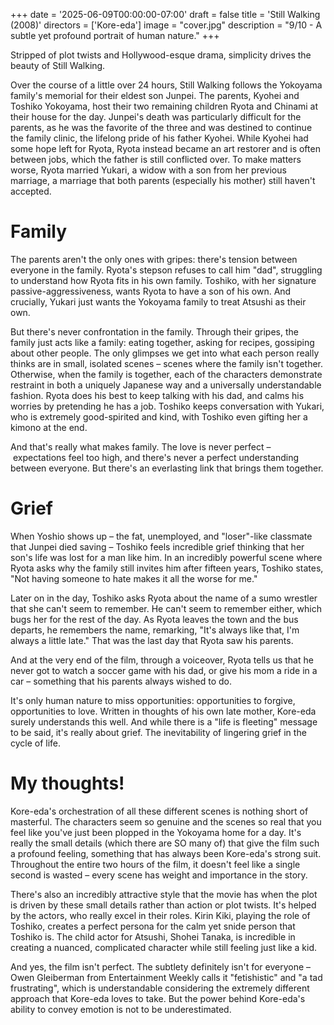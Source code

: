 +++
date = '2025-06-09T00:00:00-07:00'
draft = false
title = 'Still Walking (2008)'
directors = ['Kore-eda']
image = "cover.jpg"
description = "9/10 - A subtle yet profound portrait of human nature."
+++

Stripped of plot twists and Hollywood-esque drama, simplicity drives the beauty of Still Walking.

Over the course of a little over 24 hours, Still Walking follows the Yokoyama family's memorial for their eldest son Junpei. The parents, Kyohei and Toshiko Yokoyama, host their two remaining children Ryota and Chinami at their house for the day. Junpei's death was particularly difficult for the parents, as he was the favorite of the three and was destined to continue the family clinic, the lifelong pride of his father Kyohei. While Kyohei had some hope left for Ryota, Ryota instead became an art restorer and is often between jobs, which the father is still conflicted over. To make matters worse, Ryota married Yukari, a widow with a son from her previous marriage, a marriage that both parents (especially his mother) still haven't accepted.

# Family

The parents aren't the only ones with gripes: there's tension between everyone in the family. Ryota's stepson refuses to call him "dad", struggling to understand how Ryota fits in his own family. Toshiko, with her signature passive-aggressiveness, wants Ryota to have a son of his own. And crucially, Yukari just wants the Yokoyama family to treat Atsushi as their own. 

But there's never confrontation in the family. Through their gripes, the family just acts like a family: eating together, asking for recipes, gossiping about other people. The only glimpses we get into what each person really thinks are in small, isolated scenes – scenes where the family isn't together. Otherwise, when the family is together, each of the characters demonstrate restraint in both a uniquely Japanese way and a universally understandable fashion. Ryota does his best to keep talking with his dad, and calms his worries by pretending he has a job. Toshiko keeps conversation with Yukari, who is extremely good-spirited and kind, with Toshiko even gifting her a kimono at the end.

And that's really what makes family. The love is never perfect – expectations feel too high, and there's never a perfect understanding between everyone. But there's an everlasting link that brings them together.

# Grief

When Yoshio shows up – the fat, unemployed, and "loser"-like classmate that Junpei died saving – Toshiko feels incredible grief thinking that her son's life was lost for a man like him. In an incredibly powerful scene where Ryota asks why the family still invites him after fifteen years, Toshiko states, "Not having someone to hate makes it all the worse for me."

Later on in the day, Toshiko asks Ryota about the name of a sumo wrestler that she can't seem to remember. He can't seem to remember either, which bugs her for the rest of the day. As Ryota leaves the town and the bus departs, he remembers the name, remarking, "It's always like that, I'm always a little late." That was the last day that Ryota saw his parents.

And at the very end of the film, through a voiceover, Ryota tells us that he never got to watch a soccer game with his dad, or give his mom a ride in a car – something that his parents always wished to do.

It's only human nature to miss opportunities: opportunities to forgive, opportunities to love. Written in thoughts of his own late mother, Kore-eda surely understands this well. And while there is a "life is fleeting" message to be said, it's really about grief. The inevitability of lingering grief in the cycle of life.

# My thoughts!

Kore-eda's orchestration of all these different scenes is nothing short of masterful. The characters seem so genuine and the scenes so real that you feel like you've just been plopped in the Yokoyama home for a day. It's really the small details (which there are SO many of) that give the film such a profound feeling, something that has always been Kore-eda's strong suit. Throughout the entire two hours of the film, it doesn't feel like a single second is wasted – every scene has weight and importance in the story. 

There's also an incredibly attractive style that the movie has when the plot is driven by these small details rather than action or plot twists. It's helped by the actors, who really excel in their roles. Kirin Kiki, playing the role of Toshiko, creates a perfect persona for the calm yet snide person that Toshiko is. The child actor for Atsushi, Shohei Tanaka, is incredible in creating a nuanced, complicated character while still feeling just like a kid. 

And yes, the film isn't perfect. The subtlety definitely isn't for everyone – Owen Gleiberman from Entertainment Weekly calls it "fetishistic" and "a tad frustrating", which is understandable considering the extremely different approach that Kore-eda loves to take. But the power behind Kore-eda's ability to convey emotion is not to be underestimated.